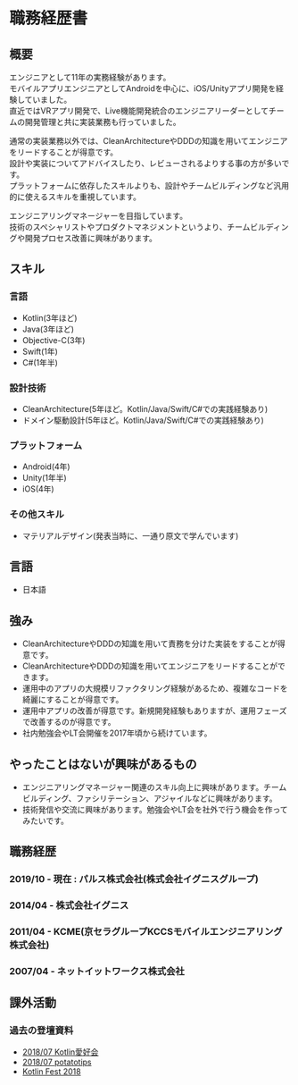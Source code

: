 # 職務経歴書

## 概要

エンジニアとして11年の実務経験があります。  
モバイルアプリエンジニアとしてAndroidを中心に、iOS/Unityアプリ開発を経験していました。  
直近ではVRアプリ開発で、Live機能開発統合のエンジニアリーダーとしてチームの開発管理と共に実装業務も行っていました。  

通常の実装業務以外では、CleanArchitectureやDDDの知識を用いてエンジニアをリードすることが得意です。  
設計や実装についてアドバイスしたり、レビューされるよりする事の方が多いです。  
プラットフォームに依存したスキルよりも、設計やチームビルディングなど汎用的に使えるスキルを重視しています。

エンジニアリングマネージャーを目指しています。  
技術のスペシャリストやプロダクトマネジメントというより、チームビルディングや開発プロセス改善に興味があります。

## スキル
### 言語
- Kotlin(3年ほど)
- Java(3年ほど)
- Objective-C(3年)
- Swift(1年)
- C#(1年半)

### 設計技術
- CleanArchitecture(5年ほど。Kotlin/Java/Swift/C#での実践経験あり)
- ドメイン駆動設計(5年ほど。Kotlin/Java/Swift/C#での実践経験あり)

### プラットフォーム

- Android(4年)
- Unity(1年半)
- iOS(4年)

### その他スキル

- マテリアルデザイン(発表当時に、一通り原文で学んでいます)

## 言語

- 日本語

## 強み

- CleanArchitectureやDDDの知識を用いて責務を分けた実装をすることが得意です。
- CleanArchitectureやDDDの知識を用いてエンジニアをリードすることができます。
- 運用中のアプリの大規模リファクタリング経験があるため、複雑なコードを綺麗にすることが得意です。
- 運用中アプリの改善が得意です。新規開発経験もありますが、運用フェーズで改善するのが得意です。
- 社内勉強会やLT会開催を2017年頃から続けています。


## やったことはないが興味があるもの

- エンジニアリングマネージャー関連のスキル向上に興味があります。チームビルディング、ファシリテーション、アジャイルなどに興味があります。
- 技術発信や交流に興味があります。勉強会やLT会を社外で行う機会を作ってみたいです。

## 職務経歴

### 2019/10 - 現在 : パルス株式会社(株式会社イグニスグループ)

### 2014/04 - 株式会社イグニス

### 2011/04 - KCME(京セラグループKCCSモバイルエンジニアリング株式会社)

### 2007/04 - ネットイットワークス株式会社

## 課外活動

### 過去の登壇資料
- [2018/07 Kotlin愛好会](https://speakerdeck.com/paraya3636/j2kkonbatawokasutamaizusuru)
- [2018/07 potatotips](https://speakerdeck.com/paraya3636/j2kkonbatawokasutamaizusuru-ver-5min)
- [Kotlin Fest 2018](https://speakerdeck.com/paraya3636/j2k-failure-story-unit)
